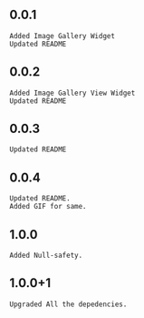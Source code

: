 ## 0.0.1
    Added Image Gallery Widget
    Updated README

## 0.0.2
    Added Image Gallery View Widget
    Updated README

## 0.0.3
    Updated README

## 0.0.4
    Updated README.
    Added GIF for same.
    
## 1.0.0
    Added Null-safety.
    
## 1.0.0+1
    Upgraded All the depedencies.